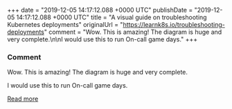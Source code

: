 
+++
date = "2019-12-05 14:17:12.088 +0000 UTC"
publishDate = "2019-12-05 14:17:12.088 +0000 UTC"
title = "A visual guide on troubleshooting Kubernetes deployments"
originalUrl = "https://learnk8s.io/troubleshooting-deployments"
comment = "Wow. This is amazing! The diagram is huge and very complete.\n\nI would use this to run On-call game days."
+++

### Comment

Wow. This is amazing! The diagram is huge and very complete.

I would use this to run On-call game days.

[Read more](https://learnk8s.io/troubleshooting-deployments)

